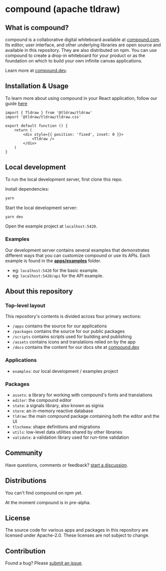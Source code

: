 # compound (apache tldraw)

## What is compound?

compound is a collaborative digital whiteboard available at [compound.com](https://compound.com). Its editor, user interface, and other underlying libraries are open source and available in this repository. They are also distributed on npm. You can use compound to create a drop-in whiteboard for your product or as the foundation on which to build your own infinite canvas applications.

Learn more at [compound.dev](https://compound.dev).

## Installation & Usage

To learn more about using compound in your React application, follow our guide [here](https://compound.dev/installation)

```tsx
import { Tldraw } from '@tldraw/tldraw'
import '@tldraw/tldraw/tldraw.css'

export default function () {
	return (
		<div style={{ position: 'fixed', inset: 0 }}>
			<Tldraw />
		</div>
	)
}
```

## Local development

To run the local development server, first clone this repo.

Install dependencies:

```bash
yarn
```

Start the local development server:

```bash
yarn dev
```

Open the example project at `localhost:5420`.

### Examples

Our development server contains several examples that demonstrates different ways that you can customize compound or use its APIs. Each example is found in the [**apps/examples**](https://github.com/DallasCarraher/compound/tree/osmain/apps/examples) folder.

- eg: `localhost:5420` for the basic example.
- eg: `localhost:5420/api` for the API example.

## About this repository

### Top-level layout

This repository's contents is divided across four primary sections:

- `/apps` contains the source for our applications
- `/packages` contains the source for our public packages
- `/scripts` contains scripts used for building and publishing
- `/assets` contains icons and translations relied on by the app
- `/docs` contains the content for our docs site at [compound.dev](https://compound.dev)

### Applications

- `examples`: our local development / examples project

### Packages

- `assets`: a library for working with compound's fonts and translations
- `editor`: the compound editor
- `state`: a signals library, also known as signia
- `store`: an in-memory reactive database
- `tldraw`: the main compound package containing both the editor and the UI
- `tlschema`: shape definitions and migrations
- `utils`: low-level data utilities shared by other libraries
- `validate`: a validation library used for run-time validation

## Community

Have questions, comments or feedback? [start a discussion](https://github.com/DallasCarraher/compound/discussions/new).

## Distributions

You can't find compound on npm yet.

At the moment compound is in pre-alpha.

## License

The source code for various apps and packages in this repository are licensed under Apache-2.0. These licenses are not subject to change.

## Contribution

Found a bug? Please [submit an issue](https://github.com/DallasCarraher/compound/issues/new).

